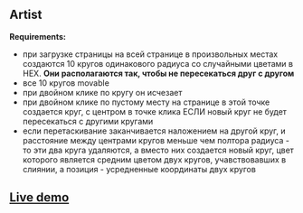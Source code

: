 ## Artist
**Requirements:**
- при загрузке страницы на всей странице в произвольных местах создаются 10 кругов одинакового радиуса со случайными цветами в HEX. **Они располагаются так, чтобы не пересекаться друг с другом**
- все 10 кругов movable
- при двойном клике по кругу он исчезает
- при двойном клике по пустому месту на странице в этой точке создается круг, с центром в точке клика ЕСЛИ новый круг не будет пересекаться с другими кругами
- если перетаскивание заканчивается наложением на другой круг, и расстояние между центрами кругов меньше чем полтора радиуса - то эти два круга удаляются, а вместо них создается новый круг, цвет которого является средним цветом двух кругов, учавствовавших в слиянии, а позиция - усредненные координаты двух кругов

## [Live demo](https://jsbin.com/dimejoxilu/1/edit?output)
